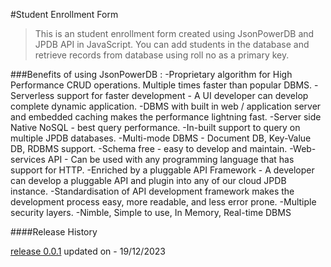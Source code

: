 #Student Enrollment Form

>This is an student enrollment form created using JsonPowerDB and JPDB API in JavaScript. You can add students in the database and retrieve records from database using roll no as a primary key.

###Benefits of using JsonPowerDB :
-Proprietary algorithm for High Performance CRUD operations. Multiple times faster than popular DBMS.
-Serverless support for faster development - A UI developer can develop complete dynamic application.
-DBMS with built in web / application server and embedded caching makes the performance lightning fast.
-Server side Native NoSQL - best query performance.
-In-built support to query on multiple JPDB databases.
-Multi-mode DBMS - Document DB, Key-Value DB, RDBMS support.
-Schema free - easy to develop and maintain.
-Web-services API - Can be used with any programming language that has support for HTTP.
-Enriched by a pluggable API Framework - A developer can develop a pluggable API and plugin into any of our cloud JPDB instance.
-Standardisation of API development framework makes the development process easy, more readable, and less error prone.
-Multiple security layers.
-Nimble, Simple to use, In Memory, Real-time DBMS

####Release History

[release 0.0.1](https://github.com/lakshitbagul777/JPDB-Micro-Project/tree/master/public_html) updated on - 19/12/2023
